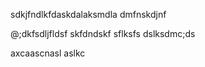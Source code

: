 sdkjfndlkfdaskdalaksmdla
dmfnskdjnf

@;dkfsdljfldsf
skfdndskf
sflksfs
dslksdmc;ds

axcaascnasl
aslkc
